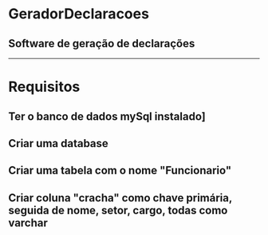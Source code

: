 # GeradorDeclaracoes
## Software de geração de declarações

--------------------------

# Requisitos
## Ter o banco de dados mySql instalado]
## Criar uma database
## Criar uma tabela com o nome "Funcionario"
## Criar coluna "cracha" como chave primária, seguida de nome, setor, cargo, todas como varchar
